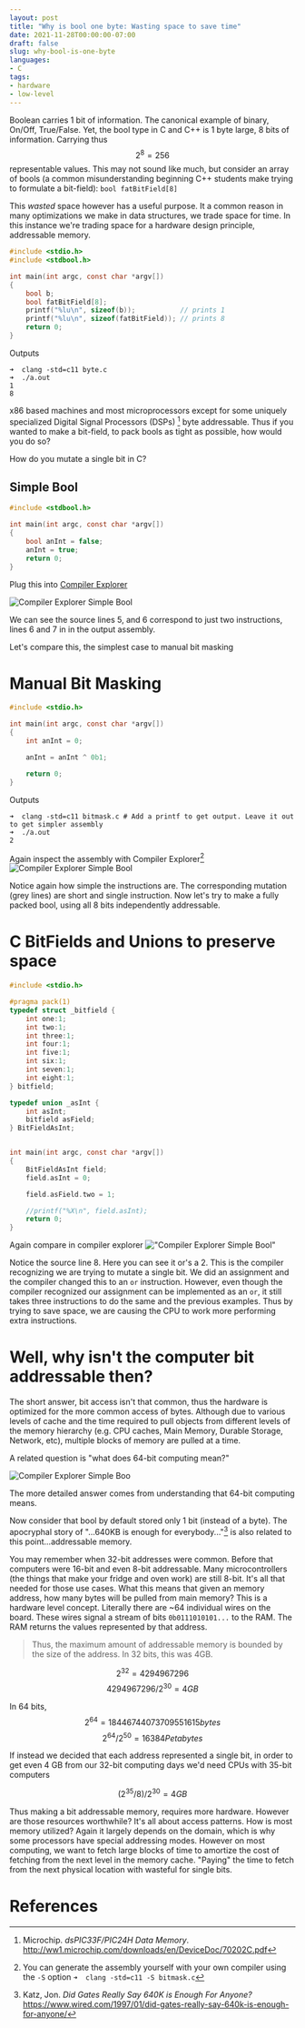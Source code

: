 ```yaml
---
layout: post
title: "Why is bool one byte: Wasting space to save time" 
date: 2021-11-28T00:00:00-07:00
draft: false
slug: why-bool-is-one-byte
languages:  
- C
tags:
- hardware
- low-level
---
```



Boolean carries 1 bit of information. The canonical example of binary, On/Off,
True/False. Yet, the bool type in C and C++ is 1 byte large, 8 bits of
information. Carrying thus $$2^8 = 256$$ representable values. This may not sound like much, but consider an array of bools (a common misunderstanding beginning C++ students make trying to formulate a bit-field): ``bool fatBitField[8]`` 

This _wasted_ space however has a useful purpose. It a common reason in many optimizations we make in data structures, we trade space for time. In this instance we're trading space for a hardware design principle, addressable memory.  

<!-- more -->

```c
#include <stdio.h>
#include <stdbool.h>

int main(int argc, const char *argv[])
{
	bool b;
	bool fatBitField[8];
	printf("%lu\n", sizeof(b));           // prints 1
	printf("%lu\n", sizeof(fatBitField)); // prints 8
	return 0;
}
```

Outputs
```shell
➜  clang -std=c11 byte.c
➜  ./a.out
1
8
```

x86 based machines and most microprocessors except for some uniquely specialized Digital Signal Processors (DSPs) [^1] byte addressable. Thus if you wanted to make a bit-field, to pack bools as tight as possible, how would you do so?

How do you mutate a single bit in C?



## Simple Bool

```c
#include <stdbool.h>

int main(int argc, const char *argv[])
{
	bool anInt = false;
	anInt = true;
	return 0;
}
```

Plug this into [Compiler Explorer]()

![Compiler Explorer Simple Bool](/assets/img/bit-bool/simple-bit-bool.png)

We can see the source lines 5, and 6 correspond to just two instructions, lines 6 and 7 in in the output assembly. 

Let's compare this, the simplest case to manual bit masking

# Manual Bit Masking

```c
#include <stdio.h>

int main(int argc, const char *argv[])
{
	int anInt = 0;

	anInt = anInt ^ 0b1;

	return 0;
}
```

Outputs 
```shell
➜  clang -std=c11 bitmask.c # Add a printf to get output. Leave it out to get simpler assembly
➜  ./a.out
2
```


Again inspect the assembly with Compiler Explorer[^2]
![Compiler Explorer Simple Bool](/assets/img/bit-bool/bit-mask.png)

Notice again how simple the instructions are. The corresponding mutation (grey lines) are short and single instruction. Now let's try to make a fully packed bool, using all 8 bits independently addressable.
# C BitFields and Unions to preserve space
```c
#include <stdio.h>

#pragma pack(1)
typedef struct _bitfield {
	int one:1;
	int two:1;
	int three:1;
	int four:1;
	int five:1;
	int six:1;
	int seven:1;
	int eight:1;
} bitfield;

typedef union _asInt {
	int asInt;
	bitfield asField;
} BitFieldAsInt;


int main(int argc, const char *argv[])
{
	BitFieldAsInt field;
	field.asInt = 0;

	field.asField.two = 1; 

	//printf("%X\n", field.asInt);
	return 0;
}

```

Again compare in compiler explorer
!["Compiler Explorer Simple Bool"](/assets/img/bit-bool/fully-packed.png)

Notice the source line 8. Here you can see it or's a 2.  This is the compiler recognizing we are trying to mutate a single bit. We did an assignment and the compiler changed this to an ``or`` instruction. However, even though the compiler recognized our assignment can be implemented as an ``or``, it still takes three instructions to do the same and the previous examples. Thus by trying to save space, we are causing the CPU to work more performing extra instructions. 

# Well, why isn't the computer bit addressable then?

The short answer, bit access isn't that common, thus the hardware is optimized for the more common access of bytes. Although due to various levels of cache and the time required to pull objects from different levels of the memory hierarchy (e.g. CPU caches, Main Memory, Durable Storage, Network, etc), multiple blocks of memory are pulled at a time.

A related question is "what does 64-bit computing mean?"

![Compiler Explorer Simple Boo](/assets/img/bit-bool/64bit-meme.jpg)

The more detailed answer comes from understanding that 64-bit computing means. 

Now consider that bool by default stored only 1 bit (instead of a byte). The apocryphal story of "...640KB is enough for everybody..."[^3] is also related to this point...addressable memory.

You may remember when 32-bit addresses were common. Before that computers were 16-bit and even 8-bit addressable. Many microcontrollers (the things that make your fridge and oven work) are still 8-bit. It's all that needed for those use cases. What this means that given an memory address, how many bytes will be pulled from main memory? This is a hardware level concept. Literally there are ~64 individual wires on the board. These wires signal a stream of bits ``0b0111010101...`` to the RAM. The RAM returns the values represented by that address. 

> Thus, the maximum amount of addressable memory is bounded by the size of the address. In 32 bits, this was 4GB. 

$$2^{32} = 4294967296$$
$$ 4294967296 / 2^{30} = 4 GB $$

In 64 bits, 
$$2^{64} = 18446744073709551615 bytes$$ 
$$2^{64} / 2^{50} = 16384 Petabytes $$

If instead we decided that each address represented a single bit, in order to get even 4 GB from our 32-bit computing days we'd need CPUs with  35-bit computers

$$ (2^{35} / 8) / 2^{30} = 4GB $$

Thus making a bit addressable memory, requires more hardware. However are those resources worthwhile? It's all about access patterns. How is most memory utilized? Again it largely depends on the domain, which is why some processors have special addressing modes. However on most computing, we want to fetch large blocks of time to amortize the cost of fetching from the next level in the memory cache. "Paying" the time to fetch from the next physical location with wasteful for single bits. 


# References

[^1]: Microchip. _dsPIC33F/PIC24H Data Memory_. http://ww1.microchip.com/downloads/en/DeviceDoc/70202C.pdf
[^2]: You can generate the assembly yourself with your own compiler using the ``-S`` option ``➜  clang -std=c11 -S bitmask.c``
[^3]: Katz, Jon. _Did Gates Really Say 640K is Enough For Anyone?_ https://www.wired.com/1997/01/did-gates-really-say-640k-is-enough-for-anyone/
